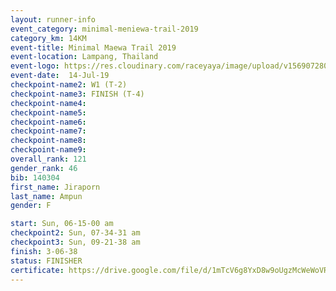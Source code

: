 ```yaml
---
layout: runner-info 
event_category: minimal-meniewa-trail-2019 
category_km: 14KM 
event-title: Minimal Maewa Trail 2019 
event-location: Lampang, Thailand 
event-logo: https://res.cloudinary.com/raceyaya/image/upload/v1569072805/logo/minimal-trail_ktnvsp.jpg 
event-date:  14-Jul-19 
checkpoint-name2: W1 (T-2) 
checkpoint-name3: FINISH (T-4) 
checkpoint-name4: 
checkpoint-name5: 
checkpoint-name6: 
checkpoint-name7: 
checkpoint-name8: 
checkpoint-name9: 
overall_rank: 121
gender_rank: 46
bib: 140304
first_name: Jiraporn
last_name: Ampun
gender: F

start: Sun, 06-15-00 am
checkpoint2: Sun, 07-34-31 am
checkpoint3: Sun, 09-21-38 am
finish: 3-06-38
status: FINISHER
certificate: https://drive.google.com/file/d/1mTcV6g8YxD8w9oUgzMcWeWoVRQ6btO5K/view?usp=sharing
---
```

